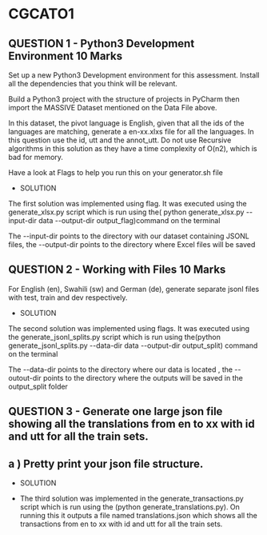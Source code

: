 # CGCATO1

## QUESTION 1 - Python3 Development Environment					         10 Marks

 Set up a new Python3 Development environment for this assessment. Install all the dependencies that you think will be relevant. 

 Build a Python3 project with the structure of projects in PyCharm then import the MASSIVE Dataset mentioned on the Data File above. 

 In this dataset, the pivot language is English, given that all the ids of the languages are matching, generate a en-xx.xlxs file for all the languages. In this question use the id, utt and the annot_utt.  Do not use Recursive algorithms in this solution as they have a time complexity of O(n2), which is bad for memory. 

 Have a look at Flags to help you run this on your generator.sh file

 - SOLUTION
   
The first solution was implemented using flag. It was executed using the generate_xlsx.py script which is run using the( python generate_xlsx.py --input-dir data --output-dir output_flag)command on the terminal

The --input-dir points to the directory with our dataset containing JSONL files, the --output-dir points to the directory where Excel files will be saved

## QUESTION 2 - Working with Files							         10 Marks
  
For English (en), Swahili (sw) and German (de), generate separate jsonl files with test, train and dev respectively. 

- SOLUTION

The second solution was implemented using flags. It was executed using the generate_jsonl_splits.py script which is run using the(python generate_jsonl_splits.py --data-dir data --output-dir output_split) command on the terminal

The --data-dir points to the directory where our data is located , the --outout-dir points to the directory where the outputs will be saved in the output_split folder

## QUESTION 3 - Generate one large json file showing all the translations from en to xx with id and utt for all the train sets.
  
## a ) Pretty print your json file structure.

- SOLUTION

- The third solution was implemented in the generate_transactions.py script which is run using the (python generate_translations.py). On running this it outputs a file named translations.json which shows all the transactions from en to xx with id and utt for all the train sets.
